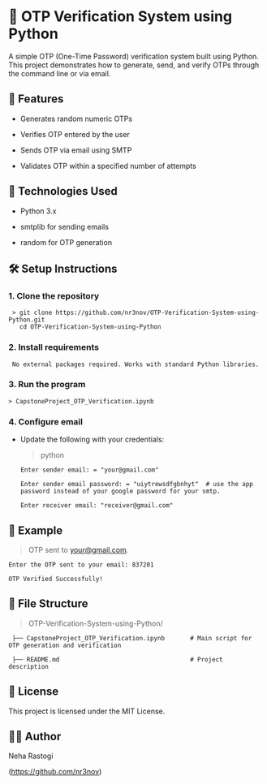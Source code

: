 # **🔐 OTP Verification System using Python**

A simple OTP (One-Time Password) verification system built using Python. 
This project demonstrates how to generate, send, and verify OTPs through the command line or via email.

                
## **📌 Features**

* Generates random numeric OTPs

* Verifies OTP entered by the user

* Sends OTP via email using SMTP

* Validates OTP within a specified number of attempts


## **🚀 Technologies Used**

* Python 3.x

* smtplib for sending emails 

* random for OTP generation

## **🛠️ Setup Instructions**
 ### **1. Clone the repository**

     > git clone https://github.com/nr3nov/OTP-Verification-System-using-Python.git
       cd OTP-Verification-System-using-Python 
  
 ### **2. Install requirements**
 
     No external packages required. Works with standard Python libraries.

 ###  **3. Run the program**
  
    > CapstoneProject_OTP_Verification.ipynb 

 ### **4. Configure email** 
  
  * Update the following with your credentials:

    >   python

        Enter sender email: = "your@gmail.com"
    
        Enter sender email password: = "uiytrewsdfgbnhyt"  # use the app password instead of your google password for your smtp.
    
        Enter receiver email: "receiver@gmail.com" 
    
## **🧪 Example**

 >  OTP sent to your@gmail.com.

    Enter the OTP sent to your email: 837201

    OTP Verified Successfully! 

## **📂 File Structure**

  >  OTP-Verification-System-using-Python/

     ├── CapstoneProject_OTP_Verification.ipynb       # Main script for OTP generation and verification

     ├── README.md                                    # Project description 

## **📝 License**
This project is licensed under the MIT License.

## **🙋‍♀️ Author**
Neha Rastogi

(https://github.com/nr3nov)
